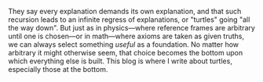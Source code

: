 They say every explanation demands its own explanation, and that such recursion leads to an infinite regress of explanations, or "turtles" going "all the way down". But just as in physics—where reference frames are arbitrary until one is chosen—or in math—where axioms are taken as given truths, we can always select something _useful_ as a foundation. No matter how arbitrary it might otherwise seem, that choice becomes the bottom upon which everything else is built. This blog is where I write about turtles, especially those at the bottom. 